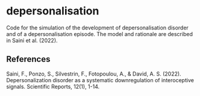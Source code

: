 # depersonalisation
Code for the simulation of the development of depersonalisation disorder and of a depersonalisation episode. The model and rationale are described in Saini et al. (2022).

## References
Saini, F., Ponzo, S., Silvestrin, F., Fotopoulou, A., & David, A. S. (2022). Depersonalization disorder as a systematic downregulation of interoceptive signals. Scientific Reports, 12(1), 1-14.
